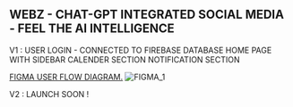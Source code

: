 ## WEBZ - CHAT-GPT INTEGRATED SOCIAL MEDIA - FEEL THE AI INTELLIGENCE

V1 : 
USER LOGIN - CONNECTED TO FIREBASE DATABASE
HOME PAGE WITH SIDEBAR
CALENDER SECTION
NOTIFICATION SECTION
   
   [FIGMA USER FLOW DIAGRAM.](https://www.figma.com/file/CRrqewigYPDzITlhgUTdwj/SOCIAL-MEDIA?node-id=0%3A1&t=tfwtBat4F7JYUyYD-1)
   ![FIGMA_1](/athul-22/blob/MAIN/WEBZ/SOCIAL%20MEDIA.png)
   
   
V2 : LAUNCH SOON !   
   
   
